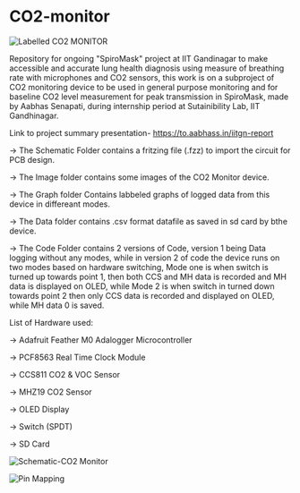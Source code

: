 # CO2-monitor
![Labelled CO2 MONITOR](https://user-images.githubusercontent.com/38909361/175974309-d9bc69a0-2a1f-479e-8127-72a23dcc7fb5.PNG)

Repository for ongoing "SpiroMask" project at IIT Gandinagar to make accessible and accurate lung health diagnosis using measure of breathing rate with microphones and CO2 sensors, this work is on a subproject of CO2 monitoring device to be used in general purpose monitoring and for baseline CO2 level measurement for peak transmission in SpiroMask, made by Aabhas Senapati, during internship period at Sutainibility Lab, IIT Gandhinagar.

Link to project summary presentation- https://to.aabhass.in/iitgn-report

-> The Schematic Folder contains a fritzing file (.fzz) to import the circuit for PCB design.

-> The Image folder contains some images of the CO2 Monitor device.

-> The Graph folder Contains labbeled graphs of logged data from this device in differeant modes.

-> The Data folder contains .csv format datafile as saved in sd card by bthe device.

-> The Code Folder contains 2 versions of Code, version 1 being Data logging without any modes, while in version 2 of code the device runs on two modes based on hardware switching, Mode one is when switch is turned up towards point 1, then both CCS and MH data is recorded and MH data is displayed on OLED, while Mode 2 is when switch in turned down towards point 2 then only CCS data is recorded and displayed on OLED, while MH data 0 is saved.

List of Hardware used: 

-> Adafruit Feather M0 Adalogger Microcontroller

-> PCF8563 Real Time Clock Module

-> CCS811 CO2 & VOC Sensor

-> MHZ19 CO2 Sensor 

-> OLED Display

-> Switch (SPDT)


-> SD Card

![Schematic-CO2 Monitor](https://user-images.githubusercontent.com/38909361/176010381-a46d0bc7-0c23-46dc-9111-6c3fe8fe2390.PNG)

![Pin Mapping](https://user-images.githubusercontent.com/38909361/176010342-ca9216f6-84e3-41a1-a2e2-bf4835a9372c.PNG)

